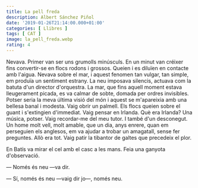 ```yaml
---
title: La pell freda
description: Albert Sánchez Piñol
date: '2019-01-26T21:14:00.000+01:00'
categories: [ Llibres ]
tags: [ CAT ]
image: la_pell_freda.webp
rating: 4
---
```


Nevava. Primer van ser uns grumolls minúsculs. En un minut van créixer fins convertir-se en flocs rodons i grossos. Queien i es diluïen en contacte amb l'aigua. Nevava sobre el mar, i aquest fenomen tan vulgar, tan simple, em produïa un sentiment estrany. La neu imposava silencis, actuava com la batuta d'un director d'orquestra. La mar, que fins aquell moment estava lleugerament picada, es va calmar de sobte, domada per ordres invisibles. Potser seria la meva última visió del món i aquest se m'apareixia amb una bellesa banal i modesta. Vaig obrir un palmell. Els flocs queien sobre el guant i s'extingien d'immediat. Vaig pensar en Irlanda. Què era Irlanda? Una música, potser. Vaig recordar-me del meu tutor. I també d'un desconegut. Un home molt vell, molt amable, que un dia, anys enrere, quan em perseguien els anglesos, em va ajudar a trobar un amagatall, sense fer preguntes. Allò era tot. Vaig patir la tibantor de galtes que precedeix el plor.

En Batís va mirar el cel amb el casc a les mans. Feia una ganyota d'observació.

&mdash; Només és neu —va dir.

&mdash; Sí, només és neu —vaig dir jo—, només neu.
